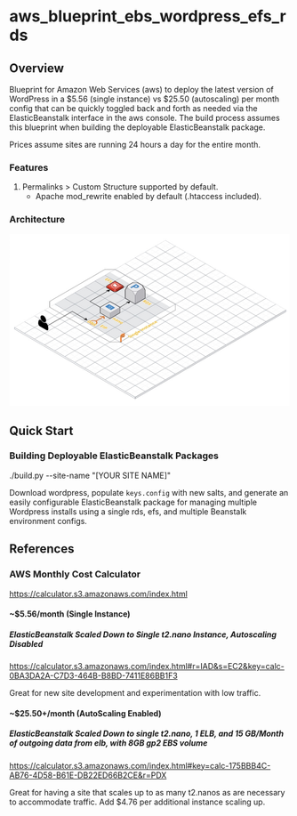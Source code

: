 # aws_blueprint_ebs_wordpress_efs_rds

## Overview
Blueprint for Amazon Web Services (aws) to deploy the latest version of WordPress in a $5.56 (single instance) vs $25.50 (autoscaling) per month config that can be quickly toggled back and forth as needed via the ElasticBeanstalk interface in the aws console. The build process assumes this blueprint when building the deployable ElasticBeanstalk package.

Prices assume sites are running 24 hours a day for the entire month.

### Features

1. Permalinks > Custom Structure supported by default.
    * Apache mod_rewrite enabled by default (.htaccess included).

### Architecture
![architecture](docs/images/architecture.jpg)

## Quick Start

### Building Deployable ElasticBeanstalk Packages
./build.py --site-name "[YOUR SITE NAME]"

Download wordpress, populate `keys.config` with new salts, 
and generate an easily configurable ElasticBeanstalk package for managing 
multiple Wordpress installs using a single rds, efs, and multiple Beanstalk 
environment configs.

## References

### AWS Monthly Cost Calculator
<https://calculator.s3.amazonaws.com/index.html>

#### ~$5.56/month (Single Instance)
##### ElasticBeanstalk Scaled Down to Single t2.nano Instance, Autoscaling Disabled
<https://calculator.s3.amazonaws.com/index.html#r=IAD&s=EC2&key=calc-0BA3DA2A-C7D3-464B-B8BD-7411E86BB1F3>

Great for new site development and experimentation with low traffic.

#### ~$25.50+/month (AutoScaling Enabled)
##### ElasticBeanstalk Scaled Down to single t2.nano, 1 ELB, and 15 GB/Month of outgoing data from elb, with 8GB gp2 EBS volume
<https://calculator.s3.amazonaws.com/index.html#key=calc-175BBB4C-AB76-4D58-B61E-DB22ED66B2CE&r=PDX>

Great for having a site that scales up to as many t2.nanos as are necessary to accommodate traffic. Add $4.76 per additional instance scaling up.